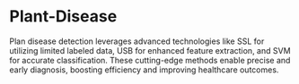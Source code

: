 # Plant-Disease
Plan disease detection leverages advanced technologies like SSL for utilizing limited labeled data, USB for enhanced feature extraction, and SVM for accurate classification. These cutting-edge methods enable precise and early diagnosis, boosting efficiency and improving healthcare outcomes.
